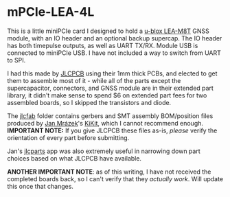# mPCIe-LEA-4L

This is a little miniPCIe card I designed to hold a [u-blox LEA-M8T](https://www.u-blox.com/en/product/neolea-m8t-series) GNSS module, with an IO header and an optional backup supercap.
The IO header has both timepulse outputs, as well as UART TX/RX. Module USB is connected to miniPCIe USB. I have not included a way to switch from UART to SPI.

I had this made by [JLCPCB](https://jlcpcb.com) using their 1mm thick PCBs, and elected to get them to assemble most of it - while all of the parts except the supercapacitor, connectors, and GNSS module are in their extended part library, it didn't make sense to spend $6 on extended part fees for two assembled boards, so I skipped the transistors and diode.

The [jlcfab](jlcfab/) folder contains gerbers and SMT assembly BOM/position files produced by [Jan Mrázek](https://github.com/yaqwsx)'s [KiKit](https://github.com/yaqwsx/KiKit), which I cannot recommend enough.
**IMPORTANT NOTE:** If you give JLCPCB these files as-is, *please* verify the orientation of every part before submitting.

Jan's [jlcparts](https://yaqwsx.github.io/jlcparts/) app was also extremely useful in narrowing down part choices based on what JLCPCB have available.

**ANOTHER IMPORTANT NOTE**: as of this writing, I have not received the completed boards back, so I can't verify that they *actually work*. Will update this once that changes.
